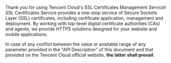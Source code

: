 Thank you for using Tencent Cloud's SSL Certificates Management Service!
SSL Certificates Service provides a one-stop service of Secure Sockets Layer (SSL) certificates, including certificate application, management and deployment. By working with top-level digital certificate authorities (CAs) and agents, we provide HTTPS solutions designed for your website and mobile applications.

In case of any conflict between the value or available range of any parameter provided in the "API Description" of this document and that provided on the Tencent Cloud official website, **the latter shall prevail**.
